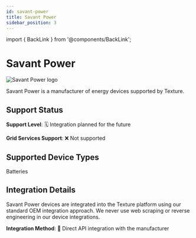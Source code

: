 ```yaml
---
id: savant-power
title: Savant Power
sidebar_position: 3
---
```


import { BackLink } from '@components/BackLink';

<BackLink to="/integrations/manufacturers" label="Supported Manufacturers" />

# Savant Power

<div style={{ textAlign: 'center', margin: '20px 0' }}>
  <img 
    src="https://device.cms.texture.energy/logo/Savant%20Vector%20Icon.svg" 
    alt="Savant Power logo" 
    style={{ maxWidth: '200px', maxHeight: '150px' }}
  />
</div>

Savant Power is a manufacturer of energy devices supported by Texture.



## Support Status

**Support Level**: 🗓️ Integration planned for the future

**Grid Services Support**: ❌ Not supported

## Supported Device Types

Batteries

## Integration Details

Savant Power devices are integrated into the Texture platform using our standard OEM integration approach. We never use web scraping or reverse engineering in our device integrations.

**Integration Method**: 🔌 Direct API integration with the manufacturer



